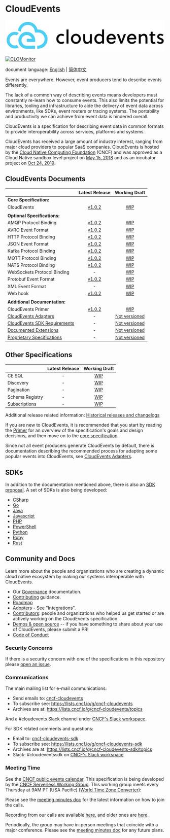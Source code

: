 # CloudEvents

<!-- no verify-specs -->

![CloudEvents logo](https://github.com/cncf/artwork/blob/master/projects/cloudevents/horizontal/color/cloudevents-horizontal-color.png)

[![CLOMonitor](https://img.shields.io/endpoint?url=https://clomonitor.io/api/projects/cncf/cloudevents/badge)](https://clomonitor.io/projects/cncf/cloudevents)

document language: [English](README.md) | [简体中文](README.zh-cn.md)

Events are everywhere. However, event producers tend to describe events
differently.

The lack of a common way of describing events means developers must constantly
re-learn how to consume events. This also limits the potential for libraries,
tooling and infrastructure to aide the delivery of event data across
environments, like SDKs, event routers or tracing systems. The portability and
productivity we can achieve from event data is hindered overall.

CloudEvents is a specification for describing event data in common formats to
provide interoperability across services, platforms and systems.

CloudEvents has received a large amount of industry interest, ranging from major
cloud providers to popular SaaS companies. CloudEvents is hosted by the
[Cloud Native Computing Foundation](https://cncf.io) (CNCF) and was approved as
a Cloud Native sandbox level project on
[May 15, 2018](https://docs.google.com/presentation/d/1KNSv70fyTfSqUerCnccV7eEC_ynhLsm9A_kjnlmU_t0/edit#slide=id.g37acf52904_1_41) and as an
incubator project on [Oct 24, 2019](https://github.com/cncf/toc/pull/297).

## CloudEvents Documents

|                                                                |                                              Latest Release                                              |                       Working Draft                        |
| :------------------------------------------------------------- | :------------------------------------------------------------------------------------------------------: | :--------------------------------------------------------: |
| **Core Specification:**                                        |
| CloudEvents                                                    |              [v1.0.2](https://github.com/cloudevents/spec/blob/v1.0.2/cloudevents/spec.md)               |                 [WIP](cloudevents/spec.md)                 |
|                                                                |
| **Optional Specifications:**                                   |
| AMQP Protocol Binding                                          | [v1.0.2](https://github.com/cloudevents/spec/blob/v1.0.2/cloudevents/bindings/amqp-protocol-binding.md)  |    [WIP](cloudevents/bindings/amqp-protocol-binding.md)    |
| AVRO Event Format                                              |       [v1.0.2](https://github.com/cloudevents/spec/blob/v1.0.2/cloudevents/formats/avro-format.md)       |         [WIP](cloudevents/formats/avro-format.md)          |
| HTTP Protocol Binding                                          | [v1.0.2](https://github.com/cloudevents/spec/blob/v1.0.2/cloudevents/bindings/http-protocol-binding.md)  |    [WIP](cloudevents/bindings/http-protocol-binding.md)    |
| JSON Event Format                                              |       [v1.0.2](https://github.com/cloudevents/spec/blob/v1.0.2/cloudevents/formats/json-format.md)       |         [WIP](cloudevents/formats/json-format.md)          |
| Kafka Protocol Binding                                         | [v1.0.2](https://github.com/cloudevents/spec/blob/v1.0.2/cloudevents/bindings/kafka-protocol-binding.md) |   [WIP](cloudevents/bindings/kafka-protocol-binding.md)    |
| MQTT Protocol Binding                                          | [v1.0.2](https://github.com/cloudevents/spec/blob/v1.0.2/cloudevents/bindings/mqtt-protocol-binding.md)  |    [WIP](cloudevents/bindings/mqtt-protocol-binding.md)    |
| NATS Protocol Binding                                          | [v1.0.2](https://github.com/cloudevents/spec/blob/v1.0.2/cloudevents/bindings/nats-protocol-binding.md)  |    [WIP](cloudevents/bindings/nats-protocol-binding.md)    |
| WebSockets Protocol Binding                                    |                                                    -                                                     | [WIP](cloudevents/bindings/websockets-protocol-binding.md) |
| Protobuf Event Format                                          |     [v1.0.2](https://github.com/cloudevents/spec/blob/v1.0.2/cloudevents/formats/protobuf-format.md)     |       [WIP](cloudevents/formats/protobuf-format.md)        |
| XML Event Format                                               |                                                    -                                                     |      [WIP](cloudevents/working-drafts/xml-format.md)       |
| Web hook                                                       |          [v1.0.2](https://github.com/cloudevents/spec/blob/v1.0.2/cloudevents/http-webhook.md)           |             [WIP](cloudevents/http-webhook.md)             |
|                                                                |
| **Additional Documentation:**                                  |
| CloudEvents Primer                                             |             [v1.0.2](https://github.com/cloudevents/spec/blob/v1.0.2/cloudevents/primer.md)              |                [WIP](cloudevents/primer.md)                |
| [CloudEvents Adapters](cloudevents/adapters.md)                |                                                    -                                                     |          [Not versioned](cloudevents/adapters.md)          |
| [CloudEvents SDK Requirements](cloudevents/SDK.md)             |                                                    -                                                     |            [Not versioned](cloudevents/SDK.md)             |
| [Documented Extensions](cloudevents/documented-extensions.md)  |                                                    -                                                     |   [Not versioned](cloudevents/documented-extensions.md)    |
| [Proprietary Specifications](cloudevents/proprietary-specs.md) |                                                    -                                                     |     [Not versioned](cloudevents/proprietary-specs.md)      |

## Other Specifications

|                 | Latest Release |         Working Draft         |
| :-------------- | :------------: | :---------------------------: |
| CE SQL          |       -        |     [WIP](cesql/spec.md)      |
| Discovery       |       -        |   [WIP](discovery/spec.md)    |
| Pagination      |       -        |   [WIP](pagination/spec.md)   |
| Schema Registry |       -        | [WIP](schemaregistry/spec.md) |
| Subscriptions   |       -        | [WIP](subscriptions/spec.md)  |

Additional release related information:
[Historical releases and changelogs](docs/RELEASES.md)

If you are new to CloudEvents, it is recommended that you start by reading the
[Primer](cloudevents/primer.md) for an overview of the specification's goals
and design decisions, and then move on to the
[core specification](cloudevents/spec.md).

Since not all event producers generate CloudEvents by default, there is
documentation describing the recommended process for adapting some popular
events into CloudEvents, see
[CloudEvents Adapters](cloudevents/adapters.md).

## SDKs

In addition to the documentation mentioned above, there is also an
[SDK proposal](cloudevents/SDK.md). A set of SDKs is also being developed:

- [CSharp](https://github.com/cloudevents/sdk-csharp)
- [Go](https://github.com/cloudevents/sdk-go)
- [Java](https://github.com/cloudevents/sdk-java)
- [Javascript](https://github.com/cloudevents/sdk-javascript)
- [PHP](https://github.com/cloudevents/sdk-php)
- [PowerShell](https://github.com/cloudevents/sdk-powershell)
- [Python](https://github.com/cloudevents/sdk-python)
- [Ruby](https://github.com/cloudevents/sdk-ruby)
- [Rust](https://github.com/cloudevents/sdk-rust)

## Community and Docs

Learn more about the people and organizations who are creating a dynamic cloud
native ecosystem by making our systems interoperable with CloudEvents.

- Our [Governance](docs/GOVERNANCE.md) documentation.
- [Contributing](docs/CONTRIBUTING.md) guidance.
- [Roadmap](docs/ROADMAP.md)
- [Adopters](https://cloudevents.io/) - See "Integrations".
- [Contributors](docs/contributors.md): people and organizations who helped
  us get started or are actively working on the CloudEvents specification.
- [Demos & open source](docs/README.md) -- if you have something to share
  about your use of CloudEvents, please submit a PR!
- [Code of Conduct](https://github.com/cncf/foundation/blob/master/code-of-conduct.md)

### Security Concerns

If there is a security concern with one of the specifications in this
repository please [open an issue](https://github.com/cloudevents/spec/issues).

### Communications

The main mailing list for e-mail communications:

- Send emails to: [cncf-cloudevents](mailto:cncf-cloudevents@lists.cncf.io)
- To subscribe see: https://lists.cncf.io/g/cncf-cloudevents
- Archives are at: https://lists.cncf.io/g/cncf-cloudevents/topics

And a #cloudevents Slack channel under
[CNCF's Slack workspace](http://slack.cncf.io/).

For SDK related comments and questions:

- Email to: [cncf-cloudevents-sdk](mailto:cncf-cloudevents-sdk@lists.cncf.io)
- To subscribe see: https://lists.cncf.io/g/cncf-cloudevents-sdk
- Archives are at: https://lists.cncf.io/g/cncf-cloudevents-sdk/topics
- Slack: #cloudeventssdk on [CNCF's Slack workspace](http://slack.cncf.io/)

### Meeting Time

See the [CNCF public events calendar](https://www.cncf.io/community/calendar/).
This specification is being developed by the
[CNCF Serverless Working Group](https://github.com/cncf/wg-serverless). This
working group meets every Thursday at 9AM PT (USA Pacific)
([World Time Zone Converter](http://www.thetimezoneconverter.com/?t=9:00%20am&tz=San%20Francisco&)):

Please see the
[meeting minutes doc](https://docs.google.com/document/d/1OVF68rpuPK5shIHILK9JOqlZBbfe91RNzQ7u_P7YCDE/edit#)
for the latest information on how to join the calls.

Recording from our calls are available
[here](https://www.youtube.com/channel/UC70hQml92GsoNgnB-CKNEXg/videos), and
older ones are
[here](https://www.youtube.com/playlist?list=PLj6h78yzYM2Ph7YoBIgsZNW_RGJvNlFOt).

Periodically, the group may have in-person meetings that coincide with a major
conference. Please see the
[meeting minutes doc](https://docs.google.com/document/d/1OVF68rpuPK5shIHILK9JOqlZBbfe91RNzQ7u_P7YCDE/edit#)
for any future plans.
